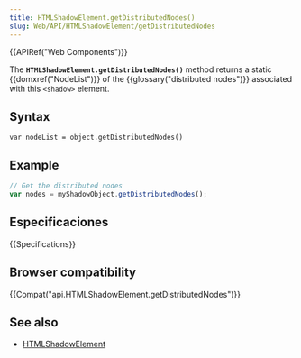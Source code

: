 ```yaml
---
title: HTMLShadowElement.getDistributedNodes()
slug: Web/API/HTMLShadowElement/getDistributedNodes
---
```


{{APIRef("Web Components")}}

The **`HTMLShadowElement.getDistributedNodes()`** method returns a static {{domxref("NodeList")}} of the {{glossary("distributed nodes")}} associated with this `<shadow>` element.

## Syntax

```
var nodeList = object.getDistributedNodes()
```

## Example

```js
// Get the distributed nodes
var nodes = myShadowObject.getDistributedNodes();
```

## Especificaciones

{{Specifications}}

## Browser compatibility

{{Compat("api.HTMLShadowElement.getDistributedNodes")}}

## See also

- [HTMLShadowElement](/es/docs/Web/API/HTMLShadowElement)
